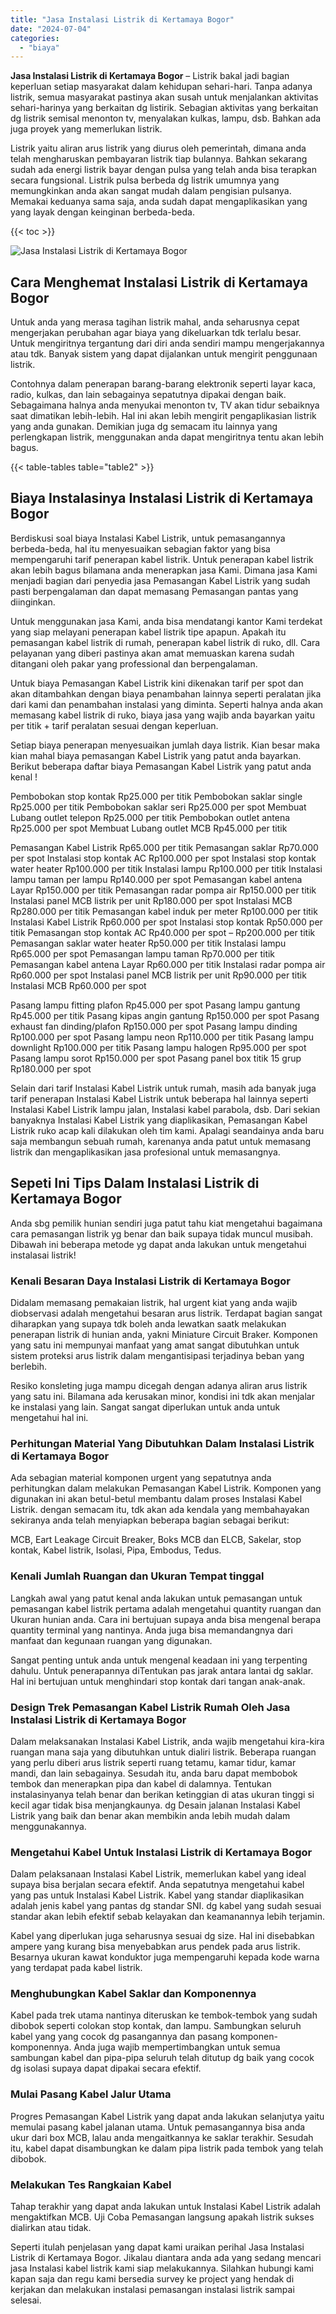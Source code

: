 ```yaml
---
title: "Jasa Instalasi Listrik di Kertamaya Bogor"
date: "2024-07-04"
categories: 
  - "biaya"
---
```


**Jasa Instalasi Listrik di Kertamaya Bogor** – Listrik bakal jadi bagian keperluan setiap masyarakat dalam kehidupan sehari-hari. Tanpa adanya listrik, semua masyarakat pastinya akan susah untuk menjalankan aktivitas sehari-harinya yang berkaitan dg listirik. Sebagian aktivitas yang berkaitan dg listrik semisal menonton tv, menyalakan kulkas, lampu, dsb. Bahkan ada juga proyek yang memerlukan listrik.

Listrik yaitu aliran arus listrik yang diurus oleh pemerintah, dimana anda telah mengharuskan pembayaran listrik tiap bulannya. Bahkan sekarang sudah ada energi listrik bayar dengan pulsa yang telah anda bisa terapkan secara fungsional. Listrik pulsa berbeda dg listrik umumnya yang memungkinkan anda akan sangat mudah dalam pengisian pulsanya. Memakai keduanya sama saja, anda sudah dapat mengaplikasikan yang yang layak dengan keinginan berbeda-beda.

{{< toc >}}

![Jasa Instalasi Listrik di Kertamaya Bogor](/images/instalasi-listrik-murah45.png)

## Cara Menghemat Instalasi Listrik di Kertamaya Bogor

Untuk anda yang merasa tagihan listrik mahal, anda seharusnya cepat mengerjakan perubahan agar biaya yang dikeluarkan tdk terlalu besar. Untuk mengiritnya tergantung dari diri anda sendiri mampu mengerjakannya atau tdk. Banyak sistem yang dapat dijalankan untuk mengirit penggunaan listrik.

Contohnya dalam penerapan barang-barang elektronik seperti layar kaca, radio, kulkas, dan lain sebagainya sepatutnya dipakai dengan baik. Sebagaimana halnya anda menyukai menonton tv, TV akan tidur sebaiknya saat dimatikan lebih-lebih. Hal ini akan lebih mengirit pengaplikasian listrik yang anda gunakan. Demikian juga dg semacam itu lainnya yang perlengkapan listrik, menggunakan anda dapat mengiritnya tentu akan lebih bagus.

{{< table-tables table="table2" >}}

## Biaya Instalasinya Instalasi Listrik di Kertamaya Bogor

Berdiskusi soal biaya Instalasi Kabel Listrik, untuk pemasangannya berbeda-beda, hal itu menyesuaikan sebagian faktor yang bisa mempengaruhi tarif penerapan kabel listrik. Untuk penerapan kabel listrik akan lebih bagus bilamana anda menerapkan jasa Kami. Dimana jasa Kami menjadi bagian dari penyedia jasa Pemasangan Kabel Listrik yang sudah pasti berpengalaman dan dapat memasang Pemasangan pantas yang diinginkan.

Untuk menggunakan jasa Kami, anda bisa mendatangi kantor Kami terdekat yang siap melayani penerapan kabel listrik tipe apapun. Apakah itu pemasangan kabel listrik di rumah, penerapan kabel listrik di ruko, dll. Cara pelayanan yang diberi pastinya akan amat memuaskan karena sudah ditangani oleh pakar yang professional dan berpengalaman.

Untuk biaya Pemasangan Kabel Listrik kini dikenakan tarif per spot dan akan ditambahkan dengan biaya penambahan lainnya seperti peralatan jika dari kami dan penambahan instalasi yang diminta. Seperti halnya anda akan memasang kabel listrik di ruko, biaya jasa yang wajib anda bayarkan yaitu per titik + tarif peralatan sesuai dengan keperluan.

Setiap biaya penerapan menyesuaikan jumlah daya listrik. Kian besar maka kian mahal biaya pemasangan Kabel Listrik yang patut anda bayarkan. Berikut beberapa daftar biaya Pemasangan Kabel Listrik yang patut anda kenal !

Pembobokan stop kontak Rp25.000 per titik Pembobokan saklar single Rp25.000 per titik Pembobokan saklar seri Rp25.000 per spot Membuat Lubang outlet telepon Rp25.000 per titik Pembobokan outlet antena Rp25.000 per spot Membuat Lubang outlet MCB Rp45.000 per titik

Pemasangan Kabel Listrik Rp65.000 per titik Pemasangan saklar Rp70.000 per spot Instalasi stop kontak AC Rp100.000 per spot Instalasi stop kontak water heater Rp100.000 per titik Instalasi lampu Rp100.000 per titik Instalasi lampu taman per lampu Rp140.000 per spot Pemasangan kabel antena Layar Rp150.000 per titik Pemasangan radar pompa air Rp150.000 per titik Instalasi panel MCB listrik per unit Rp180.000 per spot Instalasi MCB Rp280.000 per titik Pemasangan kabel induk per meter Rp100.000 per titik Instalasi Kabel Listrik Rp60.000 per spot Instalasi stop kontak Rp50.000 per titik Pemasangan stop kontak AC Rp40.000 per spot – Rp200.000 per titik Pemasangan saklar water heater Rp50.000 per titik Instalasi lampu Rp65.000 per spot Pemasangan lampu taman Rp70.000 per titik Pemasangan kabel antena Layar Rp60.000 per titik Instalasi radar pompa air Rp60.000 per spot Instalasi panel MCB listrik per unit Rp90.000 per titik Instalasi MCB Rp60.000 per spot

Pasang lampu fitting plafon Rp45.000 per spot Pasang lampu gantung Rp45.000 per titik Pasang kipas angin gantung Rp150.000 per spot Pasang exhaust fan dinding/plafon Rp150.000 per spot Pasang lampu dinding Rp100.000 per spot Pasang lampu neon Rp110.000 per titik Pasang lampu downlight Rp100.000 per titik Pasang lampu halogen Rp95.000 per spot Pasang lampu sorot Rp150.000 per spot Pasang panel box titik 15 grup Rp180.000 per spot

Selain dari tarif Instalasi Kabel Listrik untuk rumah, masih ada banyak juga tarif penerapan Instalasi Kabel Listrik untuk beberapa hal lainnya seperti Instalasi Kabel Listrik lampu jalan, Instalasi kabel parabola, dsb. Dari sekian banyaknya Instalasi Kabel Listrik yang diaplikasikan, Pemasangan Kabel Listrik ruko acap kali dilakukan oleh tim kami. Apalagi seandainya anda baru saja membangun sebuah rumah, karenanya anda patut untuk memasang listrik dan mengaplikasikan jasa profesional untuk memasangnya.

## Sepeti Ini Tips Dalam Instalasi Listrik di Kertamaya Bogor


Anda sbg pemilik hunian sendiri juga patut tahu kiat mengetahui bagaimana cara pemasangan listrik yg benar dan baik supaya tidak muncul musibah. Dibawah ini beberapa metode yg dapat anda lakukan untuk mengetahui instalasai listrik!

### Kenali Besaran Daya Instalasi Listrik di Kertamaya Bogor

Didalam memasang pemakaian listrik, hal urgent kiat yang anda wajib diobservasi adalah mengetahui besaran arus listrik. Terdapat bagian sangat diharapkan yang supaya tdk boleh anda lewatkan saatk melakukan penerapan listrik di hunian anda, yakni Miniature Circuit Braker. Komponen yang satu ini mempunyai manfaat yang amat sangat dibutuhkan untuk sistem proteksi arus listrik dalam mengantisipasi terjadinya beban yang berlebih.

Resiko konsleting juga mampu dicegah dengan adanya aliran arus listrik yang satu ini. Bilamana ada kerusakan minor, kondisi ini tdk akan menjalar ke instalasi yang lain. Sangat sangat diperlukan untuk anda untuk mengetahui hal ini.

### Perhitungan Material Yang Dibutuhkan Dalam Instalasi Listrik di Kertamaya Bogor

Ada sebagian material komponen urgent yang sepatutnya anda perhitungkan dalam melakukan Pemasangan Kabel Listrik. Komponen yang digunakan ini akan betul-betul membantu dalam proses Instalasi Kabel Listrik. dengan semacam itu, tdk akan ada kendala yang membahayakan sekiranya anda telah menyiapkan beberapa bagian sebagai berikut:

MCB, Eart Leakage Circuit Breaker, Boks MCB dan ELCB, Sakelar, stop kontak, Kabel listrik, Isolasi, Pipa, Embodus, Tedus.

### Kenali Jumlah Ruangan dan Ukuran Tempat tinggal

Langkah awal yang patut kenal anda lakukan untuk pemasangan untuk pemasangan kabel listrik pertama adalah mengetahui quantity ruangan dan Ukuran hunian anda. Cara ini bertujuan supaya anda bisa mengenal berapa quantity terminal yang nantinya. Anda juga bisa memandangnya dari manfaat dan kegunaan ruangan yang digunakan.

Sangat penting untuk anda untuk mengenal keadaan ini yang terpenting dahulu. Untuk penerapannya diTentukan pas jarak antara lantai dg saklar. Hal ini bertujuan untuk menghindari stop kontak dari tangan anak-anak.

### Design Trek Pemasangan Kabel Listrik Rumah Oleh Jasa Instalasi Listrik di Kertamaya Bogor

Dalam melaksanakan Instalasi Kabel Listrik, anda wajib mengetahui kira-kira ruangan mana saja yang dibutuhkan untuk dialiri listrik. Beberapa ruangan yang perlu diberi arus listrik seperti ruang tetamu, kamar tidur, kamar mandi, dan lain sebagainya. Sesudah itu, anda baru dapat membobok tembok dan menerapkan pipa dan kabel di dalamnya. Tentukan instalasinyanya telah benar dan berikan ketinggian di atas ukuran tinggi si kecil agar tidak bisa menjangkaunya. dg Desain jalanan Instalasi Kabel Listrik yang baik dan benar akan membikin anda lebih mudah dalam menggunakannya.

### Mengetahui Kabel Untuk Instalasi Listrik di Kertamaya Bogor

Dalam pelaksanaan Instalasi Kabel Listrik, memerlukan kabel yang ideal supaya bisa berjalan secara efektif. Anda sepatutnya mengetahui kabel yang pas untuk Instalasi Kabel Listrik. Kabel yang standar diaplikasikan adalah jenis kabel yang pantas dg standar SNI. dg kabel yang sudah sesuai standar akan lebih efektif sebab kelayakan dan keamanannya lebih terjamin.

Kabel yang diperlukan juga seharusnya sesuai dg size. Hal ini disebabkan ampere yang kurang bisa menyebabkan arus pendek pada arus listrik. Besarnya ukuran kawat konduktor juga mempengaruhi kepada kode warna yang terdapat pada kabel listrik.

### Menghubungkan Kabel Saklar dan Komponennya

Kabel pada trek utama nantinya diteruskan ke tembok-tembok yang sudah dibobok seperti colokan stop kontak, dan lampu. Sambungkan seluruh kabel yang yang cocok dg pasangannya dan pasang komponen-komponennya. Anda juga wajib mempertimbangkan untuk semua sambungan kabel dan pipa-pipa seluruh telah ditutup dg baik yang cocok dg isolasi supaya dapat dipakai secara efektif.

### Mulai Pasang Kabel Jalur Utama

Progres Pemasangan Kabel Listrik yang dapat anda lakukan selanjutya yaitu memulai pasang kabel jalanan utama. Untuk pemasangannya bisa anda ukur dari box MCB, lalau anda mengaitkannya ke saklar terakhir. Sesudah itu, kabel dapat disambungkan ke dalam pipa listrik pada tembok yang telah dibobok.

### Melakukan Tes Rangkaian Kabel

Tahap terakhir yang dapat anda lakukan untuk Instalasi Kabel Listrik adalah mengaktifkan MCB. Uji Coba Pemasangan langsung apakah listrik sukses dialirkan atau tidak.

Seperti itulah penjelasan yang dapat kami uraikan perihal Jasa Instalasi Listrik di Kertamaya Bogor. Jikalau diantara anda ada yang sedang mencari jasa Instalasi kabel listrik kami siap melakukannya. Silahkan hubungi kami kapan saja dan regu kami bersedia survey ke project yang hendak di kerjakan dan melakukan instalasi pemasangan instalasi listrik sampai selesai.
